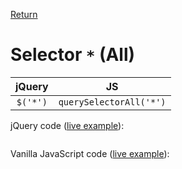 <!-- markdownlint-disable MD041-->
[Return](../)

# Selector `*` (All)

| jQuery   | JS                      |
|:--------:|:-----------------------:|
| `$('*')` | `querySelectorAll('*')` |

jQuery code ([live example](all-jq.html)):

```js:src/all-jq.js
```

Vanilla JavaScript code ([live example](all-va.html)):

```js:src/all-va.js
```
